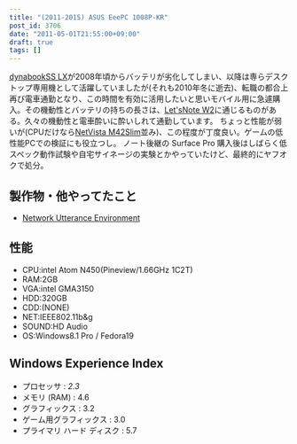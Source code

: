 ```yaml
---
title: "(2011-2015) ASUS EeePC 1008P-KR"
post_id: 3706
date: "2011-05-01T21:55:00+09:00"
draft: true
tags: []
---
```



[dynabookSS LX](https://danmaq.com/dynabook-sslx190)が2008年頃からバッテリが劣化してしまい、以降は専らデスクトップ専用機として活躍していましたが(それも2010年冬に逝去)、転職の都合上再び電車通勤となり、この時間を有効に活用したいと思いモバイル用に急遽購入。その機動性とバッテリの持ちの長さは、[Let'sNote W2](https://danmaq.com/cf-w2d)に通じるものがある。久々の機動性と電車酔いに酔いしれて通勤しています。 ちょっと性能が弱いが(CPUだけなら[NetVista M42Slim](https://danmaq.com/netvista-m42slim)並み)、この程度が丁度良い。ゲームの低性能PCでの検証にも役立つし。 ノート後継の Surface Pro 購入後はしばらく低スペック動作試験や自宅サイネージの実験とかやっていたけど、最終的にヤフオクで処分。
## 製作物・他やってたこと


  * [Network Utterance Environment](http://nue.sourceforge.jp/)
## 性能

  * CPU:intel Atom N450(Pineview/1.66GHz 1C2T)
  * RAM:2GB
  * VGA:intel GMA3150
  * HDD:320GB
  * CDD:(NONE)
  * NET:IEEE802.11b&g
  * SOUND:HD Audio
  * OS:Windows8.1 Pro / Fedora19
## Windows Experience Index

  * プロセッサ : _2.3_
  * メモリ (RAM) : 4.6
  * グラフィックス : 3.2
  * ゲーム用グラフィックス : 3.0
  * プライマリ ハード ディスク : 5.7
